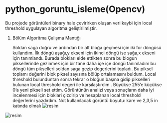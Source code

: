 # python_goruntu_isleme(Opencv)

Bu projede görüntüleri binary hale çevirirken oluşan veri kaybi için local threshold uygulayan algoritma geliştirilmiştir.

1. Bölüm Algoritma Çalışma Mantığı
    
    Soldan saga doğru ve ardından bir alt bloğa geçmesi için iki for döngüsü kullandım. İlk döngü aşağı,y ekseni için ikinci döngü ise sağa,x ekseni için tanımlandı. Burada blokları elde ettikten sonra bu blogun piksellerinde gezinmek için bir tane daha içe içe döngü tanımladım bu döngü tüm pikselleri soldan saga gezip degerlerini topladı. Bu piksel toplamı değerini blok piksel sayısına bölüp ortalamasını buldum.
    Local threshold bulunduntan sonra tekrar o bloğun başına gidip pikselleri bulunan local threshold degeri ile karşılaştırdım . Büyükse 255’e küçükse 0’a yeni pikseli set ettim.
    Görüntünün analizi veya sonuçların daha iyi incelenmesi için bloklari çizdirip ve hesaplanan local threshold değerlerini yazdırdım.
Not kullanılacak görüntü boyutu: kare ve 2,3,5 in katında olmalı
![resim](https://user-images.githubusercontent.com/74815003/129199201-59debd98-8390-470b-b1b0-13604ff1f98a.png)


![resim](https://user-images.githubusercontent.com/74815003/129198464-6fdc6dfb-ced4-476b-99a6-8e8a3dac87e4.png)

